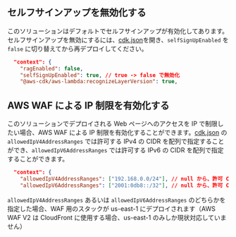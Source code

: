 ## セルフサインアップを無効化する

このソリューションはデフォルトでセルフサインアップが有効化してあります。セルフサインアップを無効にするには、[cdk.json](./packages/cdk/cdk.json)を開き、`selfSignUpEnabled` を `false` に切り替えてから再デプロイしてください。

```json
  "context": {
    "ragEnabled": false,
    "selfSignUpEnabled": true, // true -> false で無効化
    "@aws-cdk/aws-lambda:recognizeLayerVersion": true, 
```

## AWS WAF による IP 制限を有効化する

このソリューションでデプロイされる Web ページへのアクセスを IP で制限したい場合、AWS WAF による IP 制限を有効化することができます。[cdk.json](./packages/cdk/cdk.json) の `allowedIpV4AddressRanges` では許可する IPv4 の CIDR を配列で指定することができ、`allowedIpV6AddressRanges` では許可する IPv6 の CIDR を配列で指定することができます。

```json
  "context": {
    "allowedIpV4AddressRanges": ["192.168.0.0/24"], // null から、許可 CIDR リストを指定することで有効化
    "allowedIpV6AddressRanges": ["2001:0db8::/32"], // null から、許可 CIDR リストを指定することで有効化
```

`allowedIpV4AddressRanges` あるいは `allowedIpV6AddressRanges` のどちらかを指定した場合、WAF 用のスタックが us-east-1 にデプロイされます（AWS WAF V2 は CloudFront に使用する場合、us-east-1 のみしか現状対応していません）
